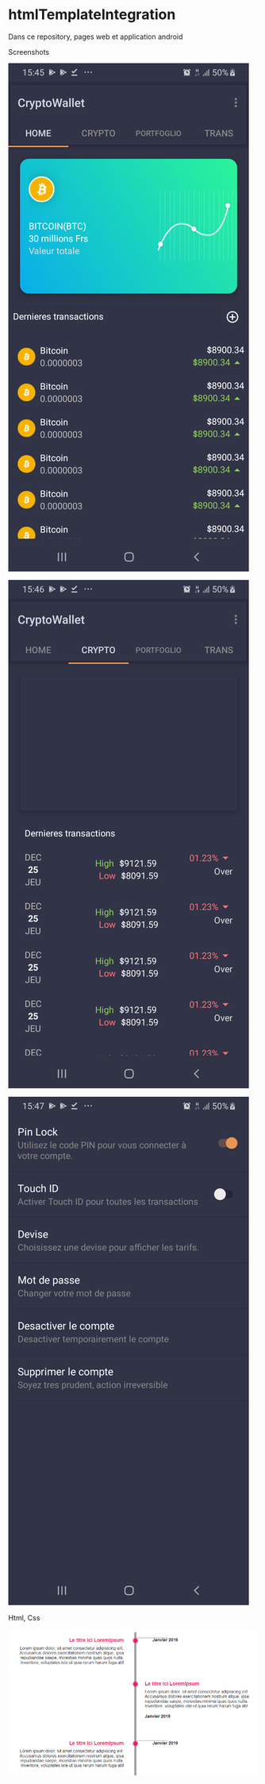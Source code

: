 # htmlTemplateIntegration
Dans ce repository, pages web et application android

Screenshots

![Alt text](android-wallet/screenshots/screenshot_home.png)


![Alt text](android-wallet/screenshots/screenshot_2.png)


![Alt text](android-wallet/screenshots/screenshot3.png)


Html, Css

![Alt text](htmlTimeline/htmlTimeline.png)
